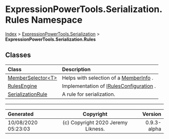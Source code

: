﻿# ExpressionPowerTools.Serialization.Rules Namespace

[Index](../index.md) > [ExpressionPowerTools.Serialization](ExpressionPowerTools.Serialization.a.md) > **ExpressionPowerTools.Serialization.Rules**

## Classes

| Class | Description |
| :-- | :-- |
| [MemberSelector&lt;T>](ExpressionPowerTools.Serialization.Rules.MemberSelector`1.cs.md) | Helps with selection of a [MemberInfo](https://docs.microsoft.com/dotnet/api/system.reflection.memberinfo) . |
| [RulesEngine](ExpressionPowerTools.Serialization.Rules.RulesEngine.cs.md) | Implementation of [IRulesConfiguration](ExpressionPowerTools.Serialization.Signatures.IRulesConfiguration.i.md) . |
| [SerializationRule](ExpressionPowerTools.Serialization.Rules.SerializationRule.cs.md) | A rule for serialization. |


---

| Generated | Copyright | Version |
| :-- | :-: | --: |
| 10/08/2020 05:23:03 | (c) Copyright 2020 Jeremy Likness. | 0.9.3-alpha |
